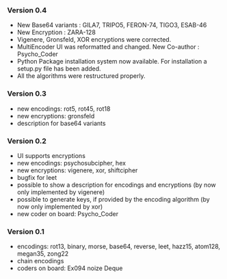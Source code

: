 ### Version 0.4
    
  * New Base64 variants : GILA7, TRIPO5, FERON-74, TIGO3, ESAB-46
  * New Encryption : ZARA-128
  * Vigenere, Gronsfeld, XOR encryptions were corrected.
  * MultiEncoder UI was reformatted and changed. New Co-author : Psycho_Coder
  * Python Package installation system now available. For installation 
    a setup.py file has been added.
  * All the algorithms were restructured properly.

### Version 0.3

  * new encodings: rot5, rot45, rot18
  * new encryptions: gronsfeld
  * description for base64 variants

### Version 0.2

  * UI supports encryptions
  * new encodings: psychosubcipher, hex
  * new encryptions: vigenere, xor, shiftcipher
  * bugfix for leet
  * possible to show a description for encodings and encryptions (by now only implemented by vigenere)
  * possible to generate keys, if provided by the encoding algorithm (by now only implemented by xor)
  * new coder on board: Psycho_Coder

### Version 0.1

  * encodings: rot13, binary, morse, base64, reverse, leet, hazz15, atom128, megan35, zong22
  * chain encodings
  * coders on board: Ex094 noize Deque
